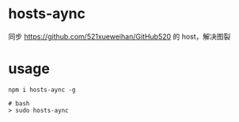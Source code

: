 # hosts-aync

同步 https://github.com/521xueweihan/GitHub520 的 host，解决图裂

# usage

```
npm i hosts-aync -g
```

```
# bash
> sudo hosts-aync
```
